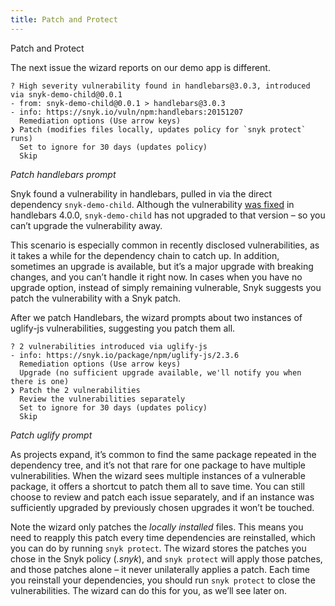 ```yaml
---
title: Patch and Protect
---
```


Patch and Protect

The next issue the wizard reports on our demo app is different.

```
? High severity vulnerability found in handlebars@3.0.3, introduced via snyk-demo-child@0.0.1
- from: snyk-demo-child@0.0.1 > handlebars@3.0.3
- info: https://snyk.io/vuln/npm:handlebars:20151207
  Remediation options (Use arrow keys)
❯ Patch (modifies files locally, updates policy for `snyk protect` runs)
  Set to ignore for 30 days (updates policy)
  Skip
```
_Patch handlebars prompt_

Snyk found a vulnerability in handlebars, pulled in via the direct dependency `snyk-demo-child`. Although the vulnerability [was fixed](https://snyk.io/vuln/npm:handlebars:20151207) in handlebars 4.0.0, `snyk-demo-child` has not upgraded to that version – so you can’t upgrade the vulnerability away.

This scenario is especially common in recently disclosed vulnerabilities, as it takes a while for the dependency chain to catch up. In addition, sometimes an upgrade is available, but it’s a major upgrade with breaking changes, and you can’t handle it right now. In cases when you have no upgrade option, instead of simply remaining vulnerable, Snyk suggests you patch the vulnerability with a Snyk patch.

After we patch Handlebars, the wizard prompts about two instances of uglify-js vulnerabilities, suggesting you patch them all.

```
? 2 vulnerabilities introduced via uglify-js
- info: https://snyk.io/package/npm/uglify-js/2.3.6
  Remediation options (Use arrow keys)
  Upgrade (no sufficient upgrade available, we'll notify you when there is one)
❯ Patch the 2 vulnerabilities
  Review the vulnerabilities separately
  Set to ignore for 30 days (updates policy)
  Skip
```
_Patch uglify prompt_

As projects expand, it’s common to find the same package repeated in the dependency tree, and it’s not that rare for one package to have multiple vulnerabilities. When the wizard sees multiple instances of a vulnerable package, it offers a shortcut to patch them all to save time. You can still choose to review and patch each issue separately, and if an instance was sufficiently upgraded by previously chosen upgrades it won’t be touched.

Note the wizard only patches the _locally installed_ files. This means you need to reapply this patch every time dependencies are reinstalled, which you can do by running `snyk protect`. The wizard stores the patches you chose in the Snyk policy (_.snyk_), and `snyk protect` will apply those patches, and those patches alone – it never unilaterally applies a patch. Each time you reinstall your dependencies, you should run `snyk protect` to close the vulnerabilities. The wizard can do this for you, as we’ll see later on.
